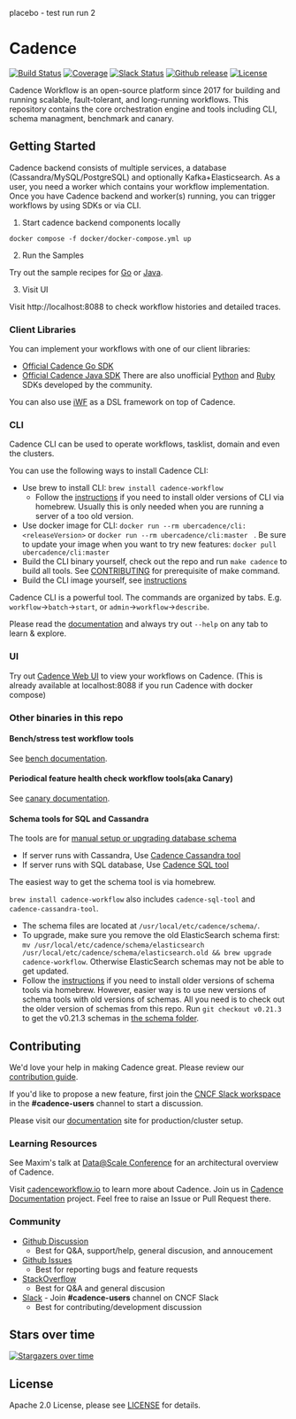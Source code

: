 placebo - test run
run 2
# Cadence
[![Build Status](https://github.com/cadence-workflow/cadence/actions/workflows/ci-checks.yml/badge.svg)](https://github.com/cadence-workflow/cadence/actions/workflows/ci-checks.yml)
[![Coverage](https://codecov.io/gh/cadence-workflow/cadence/graph/badge.svg?token=7SD244ImNF)](https://codecov.io/gh/cadence-workflow/cadence)
[![Slack Status](https://img.shields.io/badge/slack-join_chat-white.svg?logo=slack&style=social)](https://communityinviter.com/apps/cloud-native/cncf)
[![Github release](https://img.shields.io/github/v/release/cadence-workflow/cadence.svg)](https://github.com/cadence-workflow/cadence/releases)
[![License](https://img.shields.io/github/license/cadence-workflow/cadence.svg)](http://www.apache.org/licenses/LICENSE-2.0)

Cadence Workflow is an open-source platform since 2017 for building and running scalable, fault-tolerant, and long-running workflows. This repository contains the core orchestration engine and tools including CLI, schema managment, benchmark and canary.


## Getting Started

Cadence backend consists of multiple services, a database (Cassandra/MySQL/PostgreSQL) and optionally Kafka+Elasticsearch.
As a user, you need a worker which contains your workflow implementation.
Once you have Cadence backend and worker(s) running, you can trigger workflows by using SDKs or via CLI.

1. Start cadence backend components locally

```
docker compose -f docker/docker-compose.yml up
```

2. Run the Samples

Try out the sample recipes for [Go](https://github.com/cadence-workflow/cadence-samples) or [Java](https://github.com/cadence-workflow/cadence-java-samples).

3. Visit UI

Visit http://localhost:8088 to check workflow histories and detailed traces.


### Client Libraries
You can implement your workflows with one of our client libraries:
- [Official Cadence Go SDK](https://github.com/cadence-workflow/cadence-go-client)
- [Official Cadence Java SDK](https://github.com/cadence-workflow/cadence-java-client)
There are also unofficial [Python](https://github.com/firdaus/cadence-python) and [Ruby](https://github.com/coinbase/cadence-ruby) SDKs developed by the community.

You can also use [iWF](https://github.com/indeedeng/iwf) as a DSL framework on top of Cadence.

### CLI

Cadence CLI can be used to operate workflows, tasklist, domain and even the clusters.

You can use the following ways to install Cadence CLI:
* Use brew to install CLI: `brew install cadence-workflow`
  * Follow the [instructions](https://github.com/cadence-workflow/cadence/discussions/4457) if you need to install older versions of CLI via homebrew. Usually this is only needed when you are running a server of a too old version.
* Use docker image for CLI: `docker run --rm ubercadence/cli:<releaseVersion>`  or `docker run --rm ubercadence/cli:master ` . Be sure to update your image when you want to try new features: `docker pull ubercadence/cli:master `
* Build the CLI binary yourself, check out the repo and run `make cadence` to build all tools. See [CONTRIBUTING](CONTRIBUTING.md) for prerequisite of make command.
* Build the CLI image yourself, see [instructions](docker/README.md#diy-building-an-image-for-any-tag-or-branch)

Cadence CLI is a powerful tool. The commands are organized by tabs. E.g. `workflow`->`batch`->`start`, or `admin`->`workflow`->`describe`.

Please read the [documentation](https://cadenceworkflow.io/docs/cli/#documentation) and always try out `--help` on any tab to learn & explore.

### UI

Try out [Cadence Web UI](https://github.com/cadence-workflow/cadence-web) to view your workflows on Cadence.
(This is already available at localhost:8088 if you run Cadence with docker compose)


### Other binaries in this repo

#### Bench/stress test workflow tools
See [bench documentation](./bench/README.md).

#### Periodical feature health check workflow tools(aka Canary)
See [canary documentation](./canary/README.md).

#### Schema tools for SQL and Cassandra
The tools are for [manual setup or upgrading database schema](docs/persistence.md)

  * If server runs with Cassandra, Use [Cadence Cassandra tool](tools/cassandra/README.md)
  * If server runs with SQL database, Use [Cadence SQL tool](tools/sql/README.md)

The easiest way to get the schema tool is via homebrew.

`brew install cadence-workflow` also includes `cadence-sql-tool` and `cadence-cassandra-tool`.
 * The schema files are located at `/usr/local/etc/cadence/schema/`.
 * To upgrade, make sure you remove the old ElasticSearch schema first: `mv /usr/local/etc/cadence/schema/elasticsearch /usr/local/etc/cadence/schema/elasticsearch.old && brew upgrade cadence-workflow`. Otherwise ElasticSearch schemas may not be able to get updated.
 * Follow the [instructions](https://github.com/cadence-workflow/cadence/discussions/4457) if you need to install older versions of schema tools via homebrew.
 However, easier way is to use new versions of schema tools with old versions of schemas.
 All you need is to check out the older version of schemas from this repo. Run `git checkout v0.21.3` to get the v0.21.3 schemas in [the schema folder](/schema).


## Contributing

We'd love your help in making Cadence great. Please review our [contribution guide](CONTRIBUTING.md).

If you'd like to propose a new feature, first join the [CNCF Slack workspace](https://communityinviter.com/apps/cloud-native/cncf) in the **#cadence-users** channel to start a discussion.

Please visit our [documentation](https://cadenceworkflow.io/docs/operation-guide/) site for production/cluster setup.


### Learning Resources
See Maxim's talk at [Data@Scale Conference](https://atscaleconference.com/videos/cadence-microservice-architecture-beyond-requestreply) for an architectural overview of Cadence.

Visit [cadenceworkflow.io](https://cadenceworkflow.io) to learn more about Cadence. Join us in [Cadence Documentation](https://github.com/cadence-workflow/Cadence-Docs) project. Feel free to raise an Issue or Pull Request there.

### Community
* [Github Discussion](https://github.com/cadence-workflow/cadence/discussions)
  * Best for Q&A, support/help, general discusion, and annoucement
* [Github Issues](https://github.com/cadence-workflow/cadence/issues)
  * Best for reporting bugs and feature requests
* [StackOverflow](https://stackoverflow.com/questions/tagged/cadence-workflow)
  * Best for Q&A and general discusion
* [Slack](https://communityinviter.com/apps/cloud-native/cncf) - Join **#cadence-users** channel on CNCF Slack
  * Best for contributing/development discussion


## Stars over time
[![Stargazers over time](https://starchart.cc/uber/cadence.svg?variant=adaptive)](https://starchart.cc/uber/cadence)


## License

Apache 2.0 License, please see [LICENSE](https://github.com/cadence-workflow/cadence/blob/master/LICENSE) for details.
